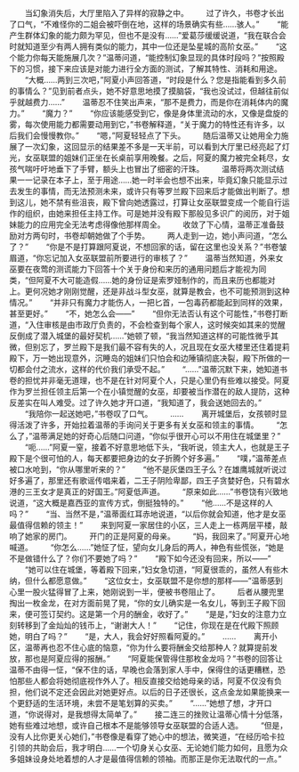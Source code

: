 　　当幻象消失后，大厅里陷入了异样的寂静之中。
　　过了许久，书卷才长出了口气，“不难怪你的二姐会被吓倒在地，这样的场景确实有些……骇人。”
　　“能产生群体幻象的能力颇为罕见，但也不是没有……”爱葛莎缓缓说道，“我在联合会时就知道至少有两人拥有类似的能力，其中一位还是坠星城的高阶女巫。”
　　“这个能力你每天能施展几次？”温蒂问道，“能控制幻象显现的具体时段吗？”按照殿下的习惯，接下来应该是对能力进行全方面的测试，了解其特性、消耗和用途。
　　“大概……两到三次吧，”阿夏小声回答道，“时段是什么？您是指能看到多久前的事情么？”见到前者点头，她不好意思地摸了摸脑袋，“我也没试过，但越往前似乎就越费力……”
　　温蒂忍不住笑出声来，“那不是费力，而是你在消耗体内的魔力。”
　　“魔力？”
　　“你应该能感受到它，像是身体里流动的水，又像是盘旋的雾，每次使用能力都需要动用到它，”书卷解释道，“关于魔力的特性还有许多，以后我们会慢慢教你。”
　　“嗯，”阿夏轻轻点了下头。
　　随后温蒂又让她用全力施展了一次幻象，这回显示的结果差不多是一天半前，可以看到大厅里已经亮起了灯光，女巫联盟的姐妹们正坐在长桌前享用晚餐。之后，阿夏的魔力被完全耗尽，女孩气喘吁吁地垂下了手臂，额头上也冒出了细密的汗珠。
　　温蒂将两次测试结果一一记录在本子上，至于用途……她一时半会也想不出来，毕竟幻象只能显示过去发生的事情，而无法预测未来，或许只有等罗兰殿下回来后才能做出判断了。想到这儿，她不禁有些沮丧，殿下曾向她透露过，打算让女巫联盟变成一个能自行运作的组织，由她来担任主持工作。可是她并没有殿下那般见多识广的阅历，对于姐妹能力的应用完全无法考虑得像他那样周全。
　　收敛了下心情，温蒂正准备鼓励对方两句时，书卷却朝她做了个手势。
　　两人走到一边，她小声问道，“怎么了？”
　　“你是不是打算跟阿夏说，不想回家的话，留在这里也没关系？”书卷皱眉道，“你忘记加入女巫联盟前所要进行的审核了？”
　　温蒂当然知道，外来女巫要在夜莺的测谎能力下回答十个关于身份和来历的通用问题后才能视为同类，“但阿夏不大可能造假……她的身份证是索罗娅制作的，而且来历也都能对上。更何况她才刚刚觉醒，还是非战斗型女巫，就算是教会，也不可能预测到这种情况。”
　　“并非只有魔力才能伤人，一把匕首，一包毒药都能起到同样的效果，甚至更好。”
　　“不，她怎么会——”
　　“但你无法否认有这个可能性，”书卷打断道，“入住审核是由市政厅负责的，不会检查到每个家人，这时候突如其来的觉醒反倒成了潜入城堡的最好契机……”她顿了顿，“我当然知道这样的可能性微乎其微，但别忘了，罗兰殿下是我们最不容有失的人，况且现在女巫大楼里还住着提莉殿下，万一她出现意外，沉睡岛的姐妹们只怕会和边陲镇彻底决裂，殿下所做的一切都会付之流水，这样的代价我们承受不起。”
　　“……”温蒂沉默下来，她知道书卷的担忧并非毫无道理，也不是在针对阿夏个人，只是心里仍有些难以接受。阿夏作为罗兰担任领主后第一个在小镇觉醒的女巫，却要被当作潜在的敌人提防，这种反差实在叫人难受。过了许久她才开口道，“我知道了，我会送她回去的。”
　　“我陪你一起送她吧，”书卷叹了口气。
　　……
　　离开城堡后，女孩顿时显得活泼了许多，开始拉着温蒂的手询问关于更多有关女巫和领主的事情。
　　“怎么了，”温蒂满足她的好奇心后随口问道，“你似乎很开心可以不用住在城堡里？”
　　“呃……”阿夏一窒，接着不好意思地低下头，“我听说，领主大人，也就是王子殿下是个很可怕的人，每天都要把身边的女子折腾个好多遍。”
　　“噗，”温蒂差点被口水呛到，“你从哪里听来的？”
　　“他不是灰堡四王子么？在雄鹰城就听说过好多遍了，那里还有歌谣传唱来着，二王子阴险卑鄙，四王子贪婪好色，只有碧水港的三王女才是真正的好国王。”阿夏低声道。
　　“原来如此……”书卷饶有兴致地说道，“这大概是嘉西亚的宣传方式，倒挺独特的。”
　　“他……不是这样的人吗？”
　　“当、当然不是，”温蒂面红耳赤地说道，“以后你就会知道，他才是女巫最值得信赖的领主！”
　　来到阿夏一家居住的小区，三人走上一栋两层平楼，敲响了她家的房门。
　　开门的正是阿夏的母亲。
　　“妈，我回来了。”阿夏开心地喊道。
　　“你怎么……”她怔了怔，望向女儿身后的两人，神色有些慌张，“她是不是做错什么了？你们不要她了吗？”
　　“殿下如今还没有回来，所以——”
　　“她可以住在城堡，等着殿下回来，”妇女急切道，“阿夏很乖的，虽然人有些木纳，但什么都愿意做。”
　　“这位女士，女巫联盟不是你想的那样——”温蒂感到心里一股火猛得冒了上来，她刚说到一半，便被书卷阻止了。
　　后者从腰兜里掏出一枚金龙，在对方面前晃了晃，“你的女儿确实是一名女儿，等到王子殿下回来，便可签订契约。这是第一个月的酬金，收好了。”
　　“是是，”妇女的注意力立刻转移到了金灿灿的钱币上，“谢谢大人！”
　　“记住，你现在是在代殿下照顾她，明白了吗？”
　　“是，大人，我会好好照看阿夏的。”
　　……
　　离开小区，温蒂再也忍不住心底的恼意，“你为什么要将酬金交给那种人？就算提前发放，那也是阿夏应得的报酬。”
　　“阿夏能保管得住那枚金龙吗？”书卷的回答让温蒂不由得一怔，“保不住的话，早晚也会落到家人手中，保得住的话更糟糕，恐怕那些人都会将她彻底视作外人了。相反直接交给她母亲的话，阿夏不仅没有负担，他们说不定还会因此对她更好点。以后的日子还很长，这点金龙如果能换来一个更舒适的生活环境，未尝不是笔划算的买卖。”
　　“……”她想了想，才开口道，“你说得对，是我想得太简单了。”
　　接二连三的挫败让温蒂心情十分低落，她有些难过地想，或许自己根本不是能够领导女巫联盟的合适人选。
　　“但是，没有人比你更关心她们，”书卷像是看穿了她心中的想法，微笑道，“在经历哈卡拉引领的共助会后，我才明白……一个切身关心女巫、无论她们能力如何，且愿为众多姐妹设身处地着想的人才是最值得信赖的领袖。而那正是你无法取代的一点。”